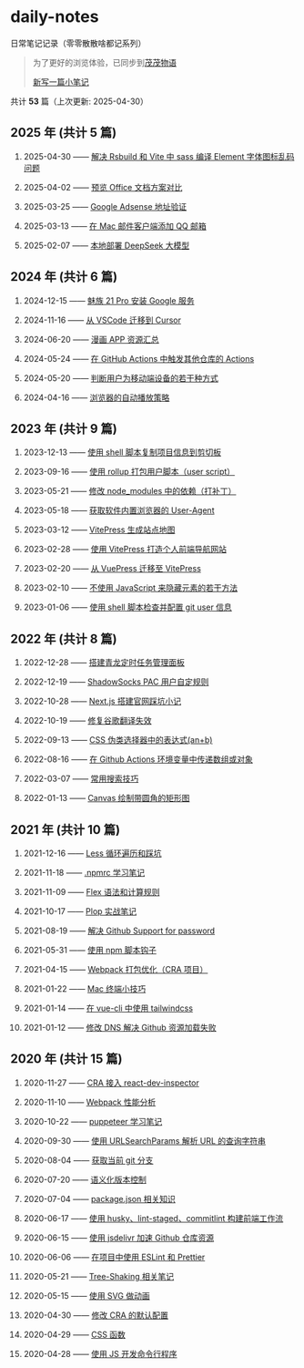 # daily-notes

日常笔记记录（零零散散啥都记系列）

> 为了更好的浏览体验，已同步到[茂茂物语](https://notes.fe-mm.com/daily-notes/)
>
> [新写一篇小笔记](https://github.com/maomao1996/daily-notes/issues/new)

共计 **53** 篇（上次更新: 2025-04-30）

## 2025 年 (共计 5 篇)

1. 2025-04-30 —— [解决 Rsbuild 和 Vite 中 sass 编译 Element 字体图标乱码问题](https://github.com/maomao1996/daily-notes/issues/56)

2. 2025-04-02 —— [预览 Office 文档方案对比](https://github.com/maomao1996/daily-notes/issues/55)

3. 2025-03-25 —— [Google Adsense 地址验证](https://github.com/maomao1996/daily-notes/issues/54)

4. 2025-03-13 —— [在 Mac 邮件客户端添加 QQ 邮箱](https://github.com/maomao1996/daily-notes/issues/53)

5. 2025-02-07 —— [本地部署 DeepSeek 大模型](https://github.com/maomao1996/daily-notes/issues/52)

## 2024 年 (共计 6 篇)

1. 2024-12-15 —— [魅族 21 Pro 安装 Google 服务](https://github.com/maomao1996/daily-notes/issues/51)

2. 2024-11-16 —— [从 VSCode 迁移到 Cursor](https://github.com/maomao1996/daily-notes/issues/50)

3. 2024-06-20 —— [漫画 APP 资源汇总](https://github.com/maomao1996/daily-notes/issues/48)

4. 2024-05-24 —— [在 GitHub Actions 中触发其他仓库的 Actions](https://github.com/maomao1996/daily-notes/issues/47)

5. 2024-05-20 —— [判断用户为移动端设备的若干种方式](https://github.com/maomao1996/daily-notes/issues/46)

6. 2024-04-16 —— [浏览器的自动播放策略](https://github.com/maomao1996/daily-notes/issues/45)

## 2023 年 (共计 9 篇)

1. 2023-12-13 —— [使用 shell 脚本复制项目信息到剪切板](https://github.com/maomao1996/daily-notes/issues/44)

2. 2023-09-16 —— [使用 rollup 打包用户脚本（user script）](https://github.com/maomao1996/daily-notes/issues/43)

3. 2023-05-21 —— [修改 node_modules 中的依赖（打补丁）](https://github.com/maomao1996/daily-notes/issues/42)

4. 2023-05-18 —— [获取软件内置浏览器的 User-Agent](https://github.com/maomao1996/daily-notes/issues/41)

5. 2023-03-12 —— [VitePress 生成站点地图](https://github.com/maomao1996/daily-notes/issues/39)

6. 2023-02-28 —— [使用 VitePress 打造个人前端导航网站](https://github.com/maomao1996/daily-notes/issues/38)

7. 2023-02-20 —— [从 VuePress 迁移至 VitePress](https://github.com/maomao1996/daily-notes/issues/37)

8. 2023-02-10 —— [不使用 JavaScript 来隐藏元素的若干方法](https://github.com/maomao1996/daily-notes/issues/36)

9. 2023-01-06 —— [使用 shell 脚本检查并配置 git user 信息](https://github.com/maomao1996/daily-notes/issues/35)

## 2022 年 (共计 8 篇)

1. 2022-12-28 —— [搭建青龙定时任务管理面板](https://github.com/maomao1996/daily-notes/issues/34)

2. 2022-12-19 —— [ShadowSocks PAC 用户自定规则](https://github.com/maomao1996/daily-notes/issues/33)

3. 2022-10-28 —— [Next.js 搭建官网踩坑小记](https://github.com/maomao1996/daily-notes/issues/31)

4. 2022-10-19 —— [修复谷歌翻译失效](https://github.com/maomao1996/daily-notes/issues/30)

5. 2022-09-13 —— [CSS 伪类选择器中的表达式(an+b)](https://github.com/maomao1996/daily-notes/issues/29)

6. 2022-08-16 —— [在 Github Actions 环境变量中传递数组或对象](https://github.com/maomao1996/daily-notes/issues/28)

7. 2022-03-07 —— [常用搜索技巧](https://github.com/maomao1996/daily-notes/issues/27)

8. 2022-01-13 —— [Canvas 绘制带圆角的矩形图](https://github.com/maomao1996/daily-notes/issues/26)

## 2021 年 (共计 10 篇)

1. 2021-12-16 —— [Less 循环遍历和踩坑](https://github.com/maomao1996/daily-notes/issues/25)

2. 2021-11-18 —— [.npmrc 学习笔记](https://github.com/maomao1996/daily-notes/issues/24)

3. 2021-11-09 —— [Flex 语法和计算规则](https://github.com/maomao1996/daily-notes/issues/23)

4. 2021-10-17 —— [Plop 实战笔记](https://github.com/maomao1996/daily-notes/issues/22)

5. 2021-08-19 —— [解决 Github Support for password](https://github.com/maomao1996/daily-notes/issues/21)

6. 2021-05-31 —— [使用 npm 脚本钩子](https://github.com/maomao1996/daily-notes/issues/20)

7. 2021-04-15 —— [Webpack 打包优化（CRA 项目）](https://github.com/maomao1996/daily-notes/issues/19)

8. 2021-01-22 —— [Mac 终端小技巧](https://github.com/maomao1996/daily-notes/issues/18)

9. 2021-01-14 —— [在 vue-cli 中使用 tailwindcss](https://github.com/maomao1996/daily-notes/issues/17)

10. 2021-01-12 —— [修改 DNS 解决 Github 资源加载失败](https://github.com/maomao1996/daily-notes/issues/16)

## 2020 年 (共计 15 篇)

1. 2020-11-27 —— [CRA 接入 react-dev-inspector](https://github.com/maomao1996/daily-notes/issues/15)

2. 2020-11-10 —— [Webpack 性能分析](https://github.com/maomao1996/daily-notes/issues/14)

3. 2020-10-22 —— [puppeteer 学习笔记](https://github.com/maomao1996/daily-notes/issues/13)

4. 2020-09-30 —— [使用 URLSearchParams 解析 URL 的查询字符串](https://github.com/maomao1996/daily-notes/issues/12)

5. 2020-08-04 —— [获取当前 git 分支](https://github.com/maomao1996/daily-notes/issues/11)

6. 2020-07-20 —— [语义化版本控制](https://github.com/maomao1996/daily-notes/issues/10)

7. 2020-07-04 —— [package.json 相关知识](https://github.com/maomao1996/daily-notes/issues/9)

8. 2020-06-17 —— [使用 husky、lint-staged、commitlint 构建前端工作流](https://github.com/maomao1996/daily-notes/issues/8)

9. 2020-06-15 —— [使用 jsdelivr 加速 Github 仓库资源](https://github.com/maomao1996/daily-notes/issues/7)

10. 2020-06-06 —— [在项目中使用 ESLint 和 Prettier](https://github.com/maomao1996/daily-notes/issues/6)

11. 2020-05-21 —— [Tree-Shaking 相关笔记](https://github.com/maomao1996/daily-notes/issues/5)

12. 2020-05-15 —— [使用 SVG 做动画](https://github.com/maomao1996/daily-notes/issues/4)

13. 2020-04-30 —— [修改 CRA 的默认配置](https://github.com/maomao1996/daily-notes/issues/3)

14. 2020-04-29 —— [CSS 函数](https://github.com/maomao1996/daily-notes/issues/2)

15. 2020-04-28 —— [使用 JS 开发命令行程序](https://github.com/maomao1996/daily-notes/issues/1)
